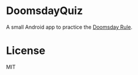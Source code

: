 # DoomsdayQuiz

A small Android app to practice the
[Doomsday Rule](http://en.wikipedia.org/wiki/Doomsday_rule).

# License

MIT
